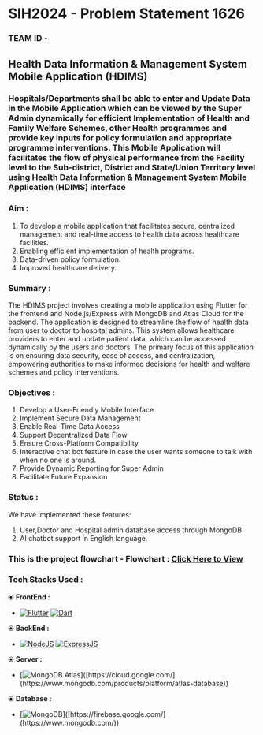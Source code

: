 # SIH2024 - Problem Statement 1626 
### TEAM ID - 

## Health Data Information & Management System Mobile Application (HDIMS)
### Hospitals/Departments shall be able to enter and Update Data in the Mobile Application which can be viewed by the Super Admin dynamically for efficient Implementation of Health and Family Welfare Schemes, other Health programmes and provide key inputs for policy formulation and appropriate programme interventions. This Mobile Application will facilitates the flow of physical performance from the Facility level to the Sub-district, District and State/Union Territory level using Health Data Information & Management System Mobile Application (HDIMS) interface

### Aim :
1. To develop a mobile application that facilitates secure, centralized management and real-time access to health data across healthcare facilities. 
2. Enabling efficient implementation of health programs.
3. Data-driven policy formulation.
4. Improved healthcare delivery.

### Summary :
The HDIMS project involves creating a mobile application using Flutter for the frontend and Node.js/Express with MongoDB and Atlas Cloud for the backend. The application is designed to streamline the flow of health data from user to doctor to hospital admins. This system allows healthcare providers to enter and update patient data, which can be accessed dynamically by the users and doctors. The primary focus of this application is on ensuring data security, ease of access, and centralization, empowering authorities to make informed decisions for health and welfare schemes and policy interventions.

### Objectives :
1. Develop a User-Friendly Mobile Interface
2. Implement Secure Data Management
3. Enable Real-Time Data Access
4. Support Decentralized Data Flow
5. Ensure Cross-Platform Compatibility
6. Interactive chat bot feature in case the user wants someone to talk with when no one is around.
7. Provide Dynamic Reporting for Super Admin
8. Facilitate Future Expansion

### Status :
We have implemented these features:
  1. User,Doctor and Hospital admin database access through MongoDB
  2. AI chatbot support in English language.

### This is the project flowchart - <b>Flowchart :</b> [Click Here to View]([https://www.canva.com/design/DAFKY0ISCIc/Dc9_AccjIlpIO0fpXs7zAg/edit](https://www.mermaidchart.com/raw/86a3db01-0bfd-4c30-be96-cda93fc07c17?theme=light&version=v0.1&format=svg))

### Tech Stacks Used :
⦿ <b>FrontEnd :</b> 
* [![Flutter](https://img.shields.io/badge/flutter-ffffff?style=for-the-badge&logo=flutter&logoColor=blue)](https://flutter.dev/) [![Dart](https://img.shields.io/badge/dart-ffffff?style=for-the-badge&logo=dart&logoColor=235f9e)](https://dart.dev/)

⦿ <b>BackEnd :</b>
* [![NodeJS](https://img.shields.io/badge/node.js-35495E?style=for-the-badge&logo=nodedotjs&logoColor=69a063)](https://nodejs.org/)
 [![ExpressJS](https://img.shields.io/badge/express.js-35495E?style=for-the-badge&logo=express&logoColor=white)](https://expressjs.com/)

⦿ <b>Server :</b>
* [![MongoDB Atlas]([[https://img.shields.io/badge/google_cloud-4285F4?style=for-the-badge&logo=googlecloud&logoColor=white](https://flowygo.com/wp-content/uploads/2020/12/mongodb-atlas.png](https://d7umqicpi7263.cloudfront.net/img/product/f4fd3bee-39d5-43f1-ac29-c10a6d0b31df.png)))]([https://cloud.google.com/](https://www.mongodb.com/products/platform/atlas-database))

⦿ <b>Database :</b>
* [![MongoDB]([https://img.shields.io/badge/firebase-ffca28?style=for-the-badge&logo=firebase&logoColor=black](https://www.google.com/url?sa=i&url=https%3A%2F%2Fm.indiamart.com%2Fproddetail%2Fmongo-db-services-21561402912.html&psig=AOvVaw1Ue9VWMIFTxc7GpMuELR0g&ust=1725547864811000&source=images&cd=vfe&opi=89978449&ved=0CBQQjRxqFwoTCMjux-7EqYgDFQAAAAAdAAAAABAE))]([https://firebase.google.com/](https://www.mongodb.com/))
